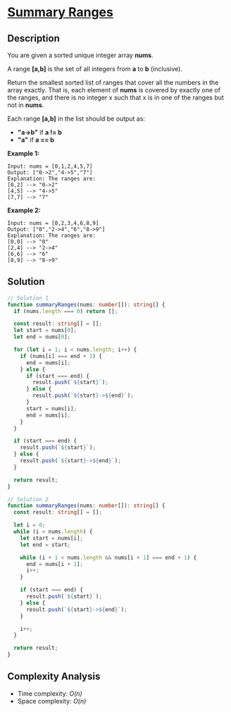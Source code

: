 # [Summary Ranges](https://leetcode.com/problems/summary-ranges/)

## Description

You are given a sorted unique integer array **nums**.

A range **[a,b]** is the set of all integers from **a** to **b** (inclusive).

Return the smallest sorted list of ranges that cover all the numbers in the array exactly. That is, each element of **nums** is covered by exactly one of the ranges, and there is no integer x such that x is in one of the ranges but not in **nums**.

Each range **[a,b]** in the list should be output as:

- **"a->b"** if **a != b**
- **"a"** if **a == b**

**Example 1:**

```
Input: nums = [0,1,2,4,5,7]
Output: ["0->2","4->5","7"]
Explanation: The ranges are:
[0,2] --> "0->2"
[4,5] --> "4->5"
[7,7] --> "7"
```

**Example 2:**

```
Input: nums = [0,2,3,4,6,8,9]
Output: ["0","2->4","6","8->9"]
Explanation: The ranges are:
[0,0] --> "0"
[2,4] --> "2->4"
[6,6] --> "6"
[8,9] --> "8->9"
```

## Solution

```typescript
// Solution 1
function summaryRanges(nums: number[]): string[] {
  if (nums.length === 0) return [];

  const result: string[] = [];
  let start = nums[0];
  let end = nums[0];

  for (let i = 1; i < nums.length; i++) {
    if (nums[i] === end + 1) {
      end = nums[i];
    } else {
      if (start === end) {
        result.push(`${start}`);
      } else {
        result.push(`${start}->${end}`);
      }
      start = nums[i];
      end = nums[i];
    }
  }

  if (start === end) {
    result.push(`${start}`);
  } else {
    result.push(`${start}->${end}`);
  }

  return result;
}

// Solution 2
function summaryRanges(nums: number[]): string[] {
  const result: string[] = [];

  let i = 0;
  while (i < nums.length) {
    let start = nums[i];
    let end = start;

    while (i + 1 < nums.length && nums[i + 1] === end + 1) {
      end = nums[i + 1];
      i++;
    }

    if (start === end) {
      result.push(`${start}`);
    } else {
      result.push(`${start}->${end}`);
    }

    i++;
  }

  return result;
}
```

## Complexity Analysis

- Time complexity: _O(n)_
- Space complexity: _O(n)_

